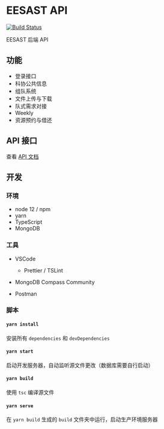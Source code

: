 # EESAST API

[![Build Status](https://travis-ci.com/eesast/sast-api.svg?branch=master)](https://travis-ci.com/eesast/sast-api)

EESAST 后端 API

## 功能

- 登录接口
- 科协公共信息
- 组队系统
- 文件上传与下载
- 队式需求对接
- Weekly
- 资源预约与借还

## API 接口

查看 [API 文档](https://api.eesast.com/docs/)

## 开发

### 环境

- node 12 / npm
- yarn
- TypeScript
- MongoDB

### 工具

- VSCode

  - Prettier / TSLint

- MongoDB Compass Community

- Postman

### 脚本

#### `yarn install`

安装所有 `dependencies` 和 `devDependencies`

#### `yarn start`

启动开发服务器，自动监听源文件更改（数据库需要自行启动）

#### `yarn build`

使用 `tsc` 编译源文件

#### `yarn serve`

在 `yarn build` 生成的 `build` 文件夹中运行，启动生产环境服务器
